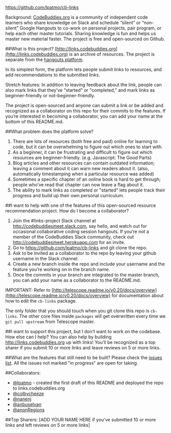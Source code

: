 https://github.com/lpatmo/cb-links 

Background: [CodeBuddies.org](http://codebuddies.org) is a community of independent code learners who share knowledge on Slack and schedule “silent” or “non-silent” Google Hangouts to co-work on personal projects, pair program, or help each other master tutorials. Sharing knowledge is fun and helps us master new material faster. The project is free and open-sourced on Github.

##What is this project?
[http://links.codebuddies.org](http://links.codebuddies.org) is an archive of resources. The project is separate from the [hangouts platform](http://hangouts.codebuddies.org).

In its simplest form, the platform lets people submit links to resources, and add recommendations to the submitted links. 

Stretch features: In addition to leaving feedback about the link, people can also mark links that they’ve "started" or "completed," and mark links as beginner-friendly or not-beginner-friendly. 

The project is open-sourced and anyone can submit a link or be added and recognized as a collaborator on this repo for their commits to the features. If you’re interested in becoming a collaborator, you can add your name at the bottom of this README.md.

##What problem does the platform solve?
1. There are lots of resources (both free and paid) online for  learning to code, but it can be overwhelming to figure out which ones to start with.
2. As a beginner, it can be frustrating and difficult to figure out which resources are beginner-friendly. (e.g. Javascript: The Good Parts)
3. Blog articles and other resources can contain outdated information; leaving a comment about it can warn new readers about it. (also, automatically timestamping when a particular resource was added)
4. Sometimes a specific chapter of an online book is hard to get through; people who’ve read that chapter can now leave a flag about it.
5. The ability to mark links as completed or "started" lets people track their progress and build up their own personal curriculum.

##I want to help with one of the features of this open-sourced resource recommendation project. How do I become a collaborator?
1. Join the #links-project Slack channel at http://codebuddiesmeet.slack.com, say hello, and watch out for occasional collaborative coding session hangouts. If you’re not a member of the CodeBuddies Slack community, check out http://codebuddiesmeet.herokuapp.com for an invite.
2. Go to https://github.com/lpatmo/cb-links and git clone the repo.
3. Ask to be invited as a collaborator to the repo by leaving your github username in the Slack channel.
4. Create a new branch inside the repo and include your username and the feature you’re working on in the branch name.
5. Once the commits in your branch are integrated to the master branch, you can add your name as a collaborator to the README.md.

IMPORTANT: Refer to [http://telescope.readme.io/v0.20/docs/overview](http://telescope.readme.io/v0.20/docs/overview) for documentation about how to edit the `cb-links` package.

The only folder that you should touch when you git clone this repo is `cb-links`. The other core files inside `packages` will get overwritten every time we `git pull upstream` from Telescope master.


##I want to support this project, but I don’t want to work on the codebase. How else can I help? 
You can also help by building http://links.codebuddies.org up with links! You’ll be recognized as a top sharer if you submit 10 or more links and leave reviews on 5 or more links.

##What are the features that still need to be built?
Please check the [issues list](https://github.com/lpatmo/cb-links/issues). All the issues not marked "in progress" are open for taking.


##Collaborators:
- [@lpatmo](http://github.com/lpatmo) - created the first draft of this README and deployed the repo to links.codebuddies.org
- [@colbycheeze](http://github.com/colbycheeze)
- [@nanenj](http://github.com/nanenj)
- [@anbuselvan](http://github.com/anbuselvan)
- [@anonRegions](http://github.com/anonRegions)


##Top Sharers:
[ADD YOUR NAME HERE if you’ve submitted 10 or more links and left reviews on 5 or more links]








